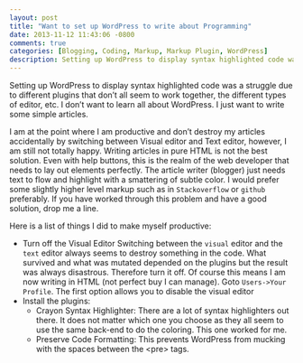 ```yaml
---
layout: post
title: "Want to set up WordPress to write about Programming"
date: 2013-11-12 11:43:06 -0800
comments: true
categories: [Blogging, Coding, Markup, Markup Plugin, WordPress]
description: Setting up WordPress to display syntax highlighted code was a struggle due to different plugins that don’t all seem to work together, the different types of editor, etc. I don’t want to learn all about WordPress. I just want to write some simple articles.
---
```


Setting up WordPress to display syntax highlighted code was a struggle due to different plugins that don’t all seem to work together, the different types of editor, etc. I don’t want to learn all about WordPress. I just want to write some simple articles.

I am at the point where I am productive and don’t destroy my articles accidentally by switching between Visual editor and Text editor, however, I am still not totally happy. Writing articles in pure HTML is not the best solution. Even with help buttons, this is the realm of the web developer that needs to lay out elements perfectly. The article writer (blogger) just needs text to flow and highlight with a smattering of subtle color. I would prefer some slightly higher level markup such as in `Stackoverflow` or `github` preferably. If you have worked through this problem and have a good solution, drop me a line.

Here is a list of things I did to make myself productive:

* Turn off the Visual Editor
    Switching between the `visual` editor and the `text` editor always seems to destroy something in the code. What survived and what was mutated depended on the plugins but the result was always disastrous. Therefore turn it off.
    Of course this means I am now writing in HTML (not perfect buy I can manage).
    Goto `Users->Your Profile`. The first option allows you to disable the visual editor
* Install the plugins:
    + Crayon Syntax Highlighter:
    There are a lot of syntax highlighters out there. It does not matter which one you choose as they all seem to use the same back-end to do the coloring. This one worked for me.
    + Preserve Code Formatting:
    This prevents WordPress from mucking with the spaces between the &lt;pre&gt; tags.


